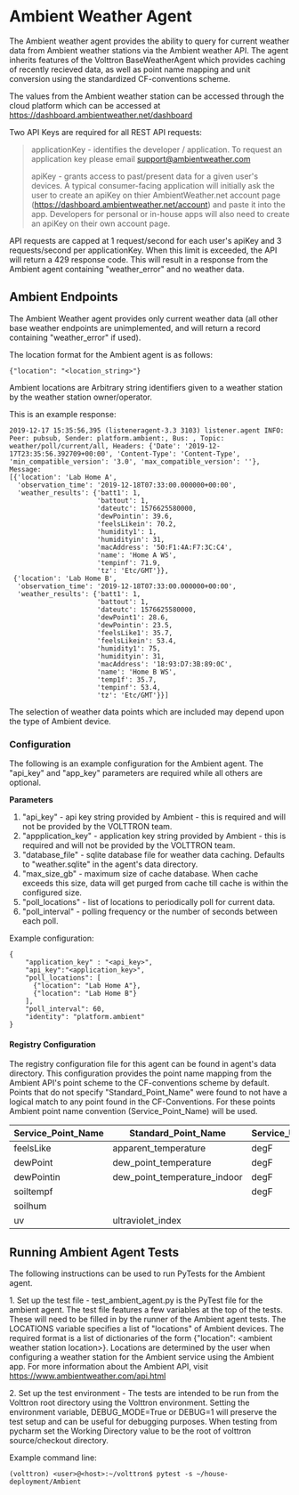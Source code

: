 # Ambient Weather Agent

The Ambient weather agent provides the ability to query for current
weather data from Ambient weather stations via the Ambient weather API.
The agent inherits features of the Volttron BaseWeatherAgent which
provides caching of recently recieved data, as well as point name
mapping and unit conversion using the standardized CF-conventions
scheme.

The values from the Ambient weather station can be accessed through the
cloud platform which can be accessed at
<https://dashboard.ambientweather.net/dashboard>

Two API Keys are required for all REST API requests:

> applicationKey - identifies the developer / application. To request an
> application key please email <support@ambientweather.com>
>
> apiKey - grants access to past/present data for a given user\'s
> devices. A typical consumer-facing application will initially ask the
> user to create an apiKey on thier AmbientWeather.net account page
> (<https://dashboard.ambientweather.net/account>) and paste it into the
> app. Developers for personal or in-house apps will also need to create
> an apiKey on their own account page.

API requests are capped at 1 request/second for each user\'s apiKey and
3 requests/second per applicationKey. When this limit is exceeded, the
API will return a 429 response code. This will result in a response from
the Ambient agent containing \"weather_error\" and no weather data.

## Ambient Endpoints

The Ambient Weather agent provides only current weather data (all other
base weather endpoints are unimplemented, and will return a record
containing \"weather_error\" if used).

The location format for the Ambient agent is as follows:
```
{"location": "<location_string>"}
```

Ambient locations are Arbitrary string identifiers given to a weather
station by the weather station owner/operator.

This is an example response:

    2019-12-17 15:35:56,395 (listeneragent-3.3 3103) listener.agent INFO: Peer: pubsub, Sender: platform.ambient:, Bus: , Topic: weather/poll/current/all, Headers: {'Date': '2019-12-17T23:35:56.392709+00:00', 'Content-Type': 'Content-Type', 'min_compatible_version': '3.0', 'max_compatible_version': ''}, Message:
    [{'location': 'Lab Home A',
      'observation_time': '2019-12-18T07:33:00.000000+00:00',
      'weather_results': {'batt1': 1,
                          'battout': 1,
                          'dateutc': 1576625580000,
                          'dewPointin': 39.6,
                          'feelsLikein': 70.2,
                          'humidity1': 1,
                          'humidityin': 31,
                          'macAddress': '50:F1:4A:F7:3C:C4',
                          'name': 'Home A WS',
                          'tempinf': 71.9,
                          'tz': 'Etc/GMT'}},
     {'location': 'Lab Home B',
      'observation_time': '2019-12-18T07:33:00.000000+00:00',
      'weather_results': {'batt1': 1,
                          'battout': 1,
                          'dateutc': 1576625580000,
                          'dewPoint1': 28.6,
                          'dewPointin': 23.5,
                          'feelsLike1': 35.7,
                          'feelsLikein': 53.4,
                          'humidity1': 75,
                          'humidityin': 31,
                          'macAddress': '18:93:D7:3B:89:0C',
                          'name': 'Home B WS',
                          'temp1f': 35.7,
                          'tempinf': 53.4,
                          'tz': 'Etc/GMT'}}]

The selection of weather data points which are included may depend upon
the type of Ambient device.

### Configuration

The following is an example configuration for the Ambient agent. The
\"api_key\" and \"app_key\" parameters are required while all others are
optional.

**Parameters**

1.  "api_key" - api key string provided by Ambient - this is
    required and will not be provided by the VOLTTRON team.
2.  "appplication_key" - application key string provided by
    Ambient - this is required and will not be provided by the
    VOLTTRON team.
3.  "database_file" - sqlite database file for weather data
    caching. Defaults to \"weather.sqlite\" in the agent\'s data
    directory.
4.  "max_size_gb" - maximum size of cache database. When cache
    exceeds this size, data will get purged from cache till cache is
    within the configured size.
5.  "poll_locations" - list of locations to periodically poll for
    current data.
6.  "poll_interval" - polling frequency or the number of seconds
    between each poll.

Example configuration:

```
{
    "application_key" : "<api_key>",
    "api_key":"<application_key>",
    "poll_locations": [
      {"location": "Lab Home A"},
      {"location": "Lab Home B"}
    ],
    "poll_interval": 60,
    "identity": "platform.ambient"
}
```

#### Registry Configuration

The registry configuration file for this agent can be found in agent\'s
data directory. This configuration provides the point name mapping from
the Ambient API\'s point scheme to the CF-conventions scheme by default.
Points that do not specify \"Standard_Point_Name\" were found to not
have a logical match to any point found in the CF-Conventions. For these
points Ambient point name convention (Service_Point_Name) will be used.

  Service_Point_Name  |Standard_Point_Name          |  Service_Units |  Standard_Units
  --------------------|------------------------------|----------------|----------------
  feelsLike           |apparent_temperature          | degF           | 
  dewPoint            |dew_point_temperature         | degF           |
  dewPointin          |dew_point_temperature_indoor  | degF           | 
  soiltempf           |                              | degF           |
  soilhum             |                              |                | 
  uv                  |ultraviolet_index             |                |

## Running Ambient Agent Tests

The following instructions can be used to run PyTests for the Ambient
agent.

1\. Set up the test file - test_ambient_agent.py is the PyTest file for
the ambient agent. The test file features a few variables at the top of
the tests. These will need to be filled in by the runner of the Ambient
agent tests. The LOCATIONS variable specifies a list of \"locations\" of
Ambient devices. The required format is a list of dictionaries of the
form {\"location\": \<ambient weather station location\>}. Locations are
determined by the user when configuring a weather station for the
Ambient service using the Ambient app. For more information about the
Ambient API, visit <https://www.ambientweather.com/api.html>

2\. Set up the test environment - The tests are intended to be run from
the Volttron root directory using the Volttron environment. Setting the
environment variable, DEBUG_MODE=True or DEBUG=1 will preserve the test
setup and can be useful for debugging purposes. When testing from
pycharm set the Working Directory value to be the root of volttron
source/checkout directory.

Example command line:

``` 
(volttron) <user>@<host>:~/volttron$ pytest -s ~/house-deployment/Ambient
```
